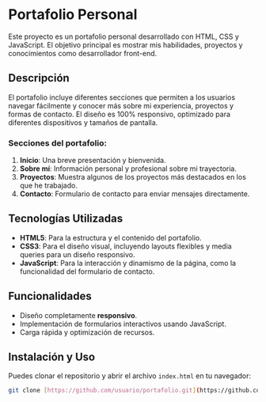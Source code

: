 # Portafolio Personal

Este proyecto es un portafolio personal desarrollado con HTML, CSS y JavaScript. El objetivo principal es mostrar mis habilidades, proyectos y conocimientos como desarrollador front-end.

## Descripción

El portafolio incluye diferentes secciones que permiten a los usuarios navegar fácilmente y conocer más sobre mi experiencia, proyectos y formas de contacto. El diseño es 100% responsivo, optimizado para diferentes dispositivos y tamaños de pantalla.

### Secciones del portafolio:
1. **Inicio**: Una breve presentación y bienvenida.
2. **Sobre mí**: Información personal y profesional sobre mi trayectoria.
3. **Proyectos**: Muestra algunos de los proyectos más destacados en los que he trabajado.
4. **Contacto**: Formulario de contacto para enviar mensajes directamente.

## Tecnologías Utilizadas

- **HTML5**: Para la estructura y el contenido del portafolio.
- **CSS3**: Para el diseño visual, incluyendo layouts flexibles y media queries para un diseño responsivo.
- **JavaScript**: Para la interacción y dinamismo de la página, como la funcionalidad del formulario de contacto.

## Funcionalidades

- Diseño completamente **responsivo**.
- Implementación de formularios interactivos usando JavaScript.
- Carga rápida y optimización de recursos.

## Instalación y Uso

Puedes clonar el repositorio y abrir el archivo `index.html` en tu navegador:

```bash
git clone [https://github.com/usuario/portafolio.git](https://github.com/BryantGG77/portafolio.git)](https://github.com/BryantGG77/portafolio.git)

